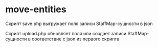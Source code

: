 # move-entities

Скрипт save.php выгружает поля записи StaffMap-сущности в json

Скрипт upload.php обновляет поля или создает записи StaffMap-сущности в соответствие с json из первого скрипта
